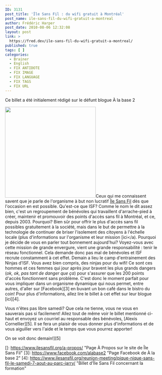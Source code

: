 ```yaml
---
ID: 3131
post_title: 'Île Sans Fil : du wifi gratuit à Montréal'
post_name: ile-sans-fil-du-wifi-gratuit-a-montreal
author: Frédéric Harper
post_date: 2010-08-06 12:32:08
layout: post
link: >
  https://fred.dev/ile-sans-fil-du-wifi-gratuit-a-montreal/
published: true
tags: [ ]
categories:
  - Brainer
  - English
  - FIX ANTIDOTE
  - FIX IMAGE
  - FIX LANGUAGE
  - FIX TAGS
  - FIX URL
---
```

<div id="deadblog">
  Ce billet a été initialement rédigé sur le défunt blogue À la base 2
</div>

<img title="ISF_logo_bcardsize" src="http://fred.dev/wp-content/uploads/2010/08/Ile_sans_fil-300x300.jpg" alt="" width="300" height="300" />Ceux qui me connaissent savent que je parle de l'organisme à but non lucratif [Île Sans Fil][1] dès que l'occasion en est possible. Qu'est-ce que ISF? Comme le nom le dit assez bien, c'est un regroupement de bénévoles qui travaillent d'arrache-pied à créer, maintenir et promouvoir des points d'accès sans fil à Montréal, et ce, depuis 2003. Pourquoi? Bien sûr pour offrir le plus d'accès sans fil possibles gratuitement à la société, mais dans le but de permettre à la technologie de continuer de briser l'isolement des citoyens à l'échelle locale (plus d'informations sur l'organisme et leur mission [ici</a).
Pourquoi je décide de vous en parler tout bonnement aujourd'hui? Voyez-vous avec cette mission de grande envergure, vient une grande responsabilité : tenir le réseau fonctionnel. Cela demande donc pas mal de bénévoles et ISF recrute constamment à cet effet. Demain a lieu le camp d'entrainement des Ninjas d'ISF. Vous avez bien compris, des ninjas pour du wifi! Ce sont ces hommes et ces femmes qui jour après jour bravent les plus grands dangers (*ok, ok, pas tant de danger que ça*) pour s'assurer que les 200 points d'accès fonctionnent sans problème. C'est donc le moment parfait pour vous impliquer dans un organisme dynamique qui nous permet, entre autres, d'aller sur [Facebook][3] en buvant un bon café dans le bistro du coin! Pour plus d'informations, allez lire le billet à cet effet sur leur blogue [ici][4].

Vous n'êtes pas libre samedi? Que cela ne tienne, vous ne vous en sauverais pas si facilement! Allez tout de même voir le billet mentionné ci-haut et envoyez un courriel au responsable des bénévoles, [Alexis Cornellier][5]. Il se fera un plaisir de vous donner plus d'informations et de vous aiguiller vers l'aide et le temps que vous pourrez apporter!

On se voit donc demain!][5]

 [1]: https://ilesansfil.org "Site Web de Île sans Fil"
 []: https://www.ilesansfil.org/a-propos/ "Page À Propos sur le site de Île Sans Fil"
 [3]: https://www.facebook.com/alabase2 "Page Facebook de À la base 2"
 [4]: https://www.ilesansfil.org/reunion-meeting/pique-nique-sans-fil-le-samedi-7-aout-au-parc-jarry/ "Billet d'Île Sans Fil concernant la formation"